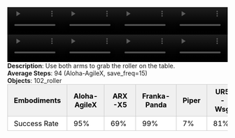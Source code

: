 <!DOCTYPE html>
<html lang="en">
<body>
    <div style="display: flex;">
        <video src="./task_video_clean/grab_roller/aloha-agilex_head.mp4" controls loop muted autoplay style="width: 25%;"></video>
        <video src="./task_video_clean/grab_roller/franka-panda_head.mp4" controls loop muted autoplay style="width: 25%;"></video>
        <video src="./task_video_clean/grab_roller/ARX-X5_head.mp4" controls loop muted autoplay style="width: 25%;"></video>
        <video src="./task_video_clean/grab_roller/ur5-wsg_head.mp4" controls loop muted autoplay style="width: 25%;"></video>
    </div>
    <div style="display: flex;">
        <video src="./task_video_clean/grab_roller/aloha-agilex_world.mp4" controls loop muted autoplay style="width: 25%;"></video>
        <video src="./task_video_clean/grab_roller/franka-panda_world.mp4" controls loop muted autoplay style="width: 25%;"></video>
        <video src="./task_video_clean/grab_roller/ARX-X5_world.mp4" controls loop muted autoplay style="width: 25%;"></video>
        <video src="./task_video_clean/grab_roller/ur5-wsg_world.mp4" controls loop muted autoplay style="width: 25%;"></video>
    </div>
    <b>Description</b>: Use both arms to grab the roller on the table.<br>
    <b>Average Steps</b>: 94 (Aloha-AgileX, save_freq=15)<br>
    <b>Objects</b>: 102_roller<br>
    <table style="margin:0 auto;border-collapse:collapse;width:auto;min-width:180px;background-color:white;">
        <thead>
            <tr style="background:#f0f0f0;">
                <th style="border:1px solid #ccc;padding:6px 14px;color:black;">Embodiments</th>
                <th style="border:1px solid #ccc;padding:6px 14px;color:black;">Aloha-AgileX</th>
                <th style="border:1px solid #ccc;padding:6px 14px;color:black;">ARX-X5</th>
                <th style="border:1px solid #ccc;padding:6px 14px;color:black;">Franka-Panda</th>
                <th style="border:1px solid #ccc;padding:6px 14px;color:black;">Piper</th>
                <th style="border:1px solid #ccc;padding:6px 14px;color:black;">UR5-Wsg</th>
            </tr>
        </thead>
        <tbody>
            <tr style="background:white;">
                <td style="border:1px solid #ccc;padding:6px 14px;color:black;">Success Rate</td>
                <td style="border:1px solid #ccc;padding:6px 14px;color:black;">95%</td>
                <td style="border:1px solid #ccc;padding:6px 14px;color:black;">69%</td>
                <td style="border:1px solid #ccc;padding:6px 14px;color:black;">99%</td>
                <td style="border:1px solid #ccc;padding:6px 14px;color:black;">7%</td>
                <td style="border:1px solid #ccc;padding:6px 14px;color:black;">81%</td>
            </tr>
        </tbody>
    </table>
</body>
</html>
